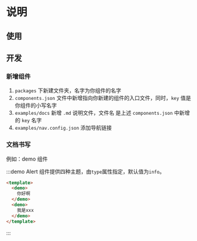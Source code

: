 # 说明

## 使用

## 开发

### 新增组件

1. `packages` 下新建文件夹，名字为你组件的名字
2. `components.json` 文件中新增指向你新建的组件的入口文件，同时，`key` 值是你组件的小写名字
3. `examples/docs` 新增 `.md` 说明文件，文件名 是上述 `components.json` 中新增 的 `key` 名字
4. `examples/nav.config.json` 添加导航链接

### 文档书写

例如：demo 组件

:::demo Alert 组件提供四种主题，由`type`属性指定，默认值为`info`。
```html
<template>
  <demo>
    你好啊
  </demo>
  <demo>
    我是xxx
  </demo>
</template>
```
:::
